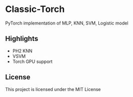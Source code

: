# Classic-Torch

PyTorch implementation of MLP, KNN, SVM, Logistic model

## Highlights
* PH2 KNN
* VSVM
* Torch GPU support

## License

This project is licensed under the MIT License

